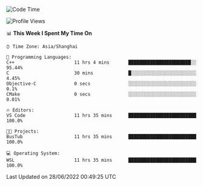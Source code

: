 <!--START_SECTION:waka-->
![Code Time](http://img.shields.io/badge/Code%20Time-146%20hrs%2034%20mins-blue)

![Profile Views](http://img.shields.io/badge/Profile%20Views-0-blue)

📊 **This Week I Spent My Time On** 

```text
⌚︎ Time Zone: Asia/Shanghai

💬 Programming Languages: 
C++                      11 hrs 4 mins       ███████████████████████░░   95.44% 
C                        30 mins             █░░░░░░░░░░░░░░░░░░░░░░░░   4.45% 
Objective-C              0 secs              ░░░░░░░░░░░░░░░░░░░░░░░░░   0.1% 
CMake                    0 secs              ░░░░░░░░░░░░░░░░░░░░░░░░░   0.01%

🔥 Editors: 
VS Code                  11 hrs 35 mins      █████████████████████████   100.0%

🐱‍💻 Projects: 
BusTub                   11 hrs 35 mins      █████████████████████████   100.0%

💻 Operating System: 
WSL                      11 hrs 35 mins      █████████████████████████   100.0%

```


 Last Updated on 28/06/2022 00:49:25 UTC
<!--END_SECTION:waka-->